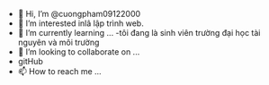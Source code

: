 - 👋 Hi, I’m @cuongpham09122000
- 👀 I’m interested inlâ  lập trình web.
- 🌱 I’m currently learning ...
 -tôi  đang là sinh viên trường đại học tài nguyên và môi trường
- 💞️ I’m looking to collaborate on ...
- gitHub
- 📫 How to reach me ...

<!---
cuongpham09122000/cuongpham09122000 is a ✨ special ✨ repository because its `README.md` (this file) appears on your GitHub profile.
You can click the Preview link to take a look at your changes.
--->
